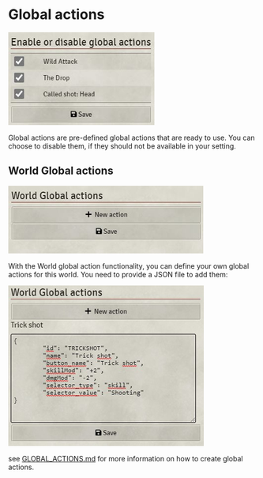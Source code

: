 # Global actions

![Global Actions](img/global-actions.jpg)

Global actions are pre-defined global actions that are ready to use. You can choose to disable them, if they should not be available in your setting.

## World Global actions

![World Global Actions](img/world-global-actions.jpg)

With the World global action functionality, you can define your own global actions for this world. You need to provide a JSON file to add them:

![Add a new World Global Action](img/new-world-global-action.jpg)

see [GLOBAL_ACTIONS.md](GLOBAL_ACTIONS.md) for more information on how to create global actions.